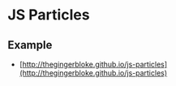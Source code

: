 # JS Particles

## Example

 - [http://thegingerbloke.github.io/js-particles](http://thegingerbloke.github.io/js-particles)